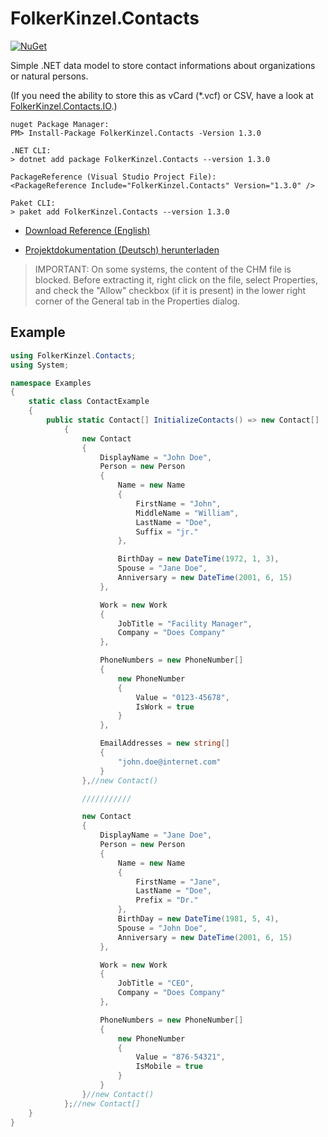# FolkerKinzel.Contacts
[![NuGet](https://img.shields.io/nuget/v/FolkerKinzel.Contacts)](https://www.nuget.org/packages/FolkerKinzel.Contacts/)


Simple .NET data model to store contact informations about organizations or natural persons.

(If you need the ability to store this as vCard (*.vcf) or CSV, have a look at [FolkerKinzel.Contacts.IO](https://github.com/FolkerKinzel/Contacts.IO).)

```
nuget Package Manager:
PM> Install-Package FolkerKinzel.Contacts -Version 1.3.0

.NET CLI:
> dotnet add package FolkerKinzel.Contacts --version 1.3.0

PackageReference (Visual Studio Project File):
<PackageReference Include="FolkerKinzel.Contacts" Version="1.3.0" />

Paket CLI:
> paket add FolkerKinzel.Contacts --version 1.3.0
```

* [Download Reference (English)](https://github.com/FolkerKinzel/Contacts/blob/master/FolkerKinzel.Contacts.Reference.en/Help/FolkerKinzel.Contacts.en.chm)

* [Projektdokumentation (Deutsch) herunterladen](https://github.com/FolkerKinzel/Contacts/blob/master/FolkerKinzel.Contacts.Doku.de/Help/FolkerKinzel.Contacts.de.chm)

> IMPORTANT: On some systems, the content of the CHM file is blocked. Before extracting it, right click on the file, select Properties, and check the "Allow" checkbox (if it is present) in the lower right corner of the General tab in the Properties dialog.

## Example
```csharp
using FolkerKinzel.Contacts;
using System;

namespace Examples
{
    static class ContactExample
    {
        public static Contact[] InitializeContacts() => new Contact[]
            {
                new Contact
                {
                    DisplayName = "John Doe",
                    Person = new Person
                    {
                        Name = new Name
                        {
                            FirstName = "John",
                            MiddleName = "William",
                            LastName = "Doe",
                            Suffix = "jr."
                        },

                        BirthDay = new DateTime(1972, 1, 3),
                        Spouse = "Jane Doe",
                        Anniversary = new DateTime(2001, 6, 15)
                    },

                    Work = new Work
                    {
                        JobTitle = "Facility Manager",
                        Company = "Does Company"
                    },

                    PhoneNumbers = new PhoneNumber[]
                    {
                        new PhoneNumber
                        {
                            Value = "0123-45678",
                            IsWork = true
                        }
                    },

                    EmailAddresses = new string[]
                    {
                        "john.doe@internet.com"
                    }
                },//new Contact()

                ///////////

                new Contact
                {
                    DisplayName = "Jane Doe",
                    Person = new Person
                    {
                        Name = new Name
                        {
                            FirstName = "Jane",
                            LastName = "Doe",
                            Prefix = "Dr."
                        },
                        BirthDay = new DateTime(1981, 5, 4),
                        Spouse = "John Doe",
                        Anniversary = new DateTime(2001, 6, 15)
                    },

                    Work = new Work
                    {
                        JobTitle = "CEO",
                        Company = "Does Company"
                    },

                    PhoneNumbers = new PhoneNumber[]
                    {
                        new PhoneNumber
                        {
                            Value = "876-54321",
                            IsMobile = true
                        }
                    }
                }//new Contact()
            };//new Contact[]
    }
}

```

